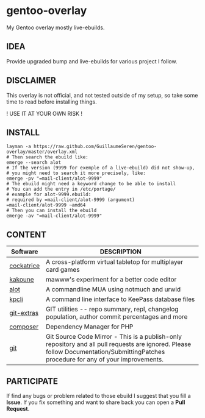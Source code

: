 gentoo-overlay
==============

My Gentoo overlay mostly live-ebuilds.

## IDEA
Provide upgraded bump and live-ebuilds for various project I follow.

## DISCLAIMER
This overlay is not official, and not tested outside of my setup,
so take some time to read before installing things.

! USE IT AT YOUR OWN RISK !

## INSTALL
```
layman -a https://raw.github.com/GuillaumeSeren/gentoo-overlay/master/overlay.xml
# Then search the ebuild like:
emerge --search alot
# If the version (9999 for exemple of a live-ebuild) did not show-up,
# you might need to search it more precisely, like:
emerge -pv "=mail-client/alot-9999"
# The ebuild might need a keyword change to be able to install
# You can add the entry in /etc/portage/
# example for alot-9999.ebuild:
# required by =mail-client/alot-9999 (argument)
=mail-client/alot-9999 ~amd64
# Then you can install the ebuild
emerge -av "=mail-client/alot-9999"
```

## CONTENT

Software                  | DESCRIPTION
--------------------------|------------
[cockatrice][cockatrice]  | A cross-platform virtual tabletop for multiplayer card games
[kakoune][kakoune]        | mawww's experiment for a better code editor
[alot][alot]              | A commandline MUA using notmuch and urwid
[kpcli][kpcli]            | A command line interface to KeePass database files
[git-extras][git-extras]  | GIT utilities -- repo summary, repl, changelog population, author commit percentages and more
[composer][composer]      | Dependency Manager for PHP
[git][git]                | Git Source Code Mirror - This is a publish-only repository and all pull requests are ignored. Please follow Documentation/SubmittingPatches procedure for any of your improvements.

## PARTICIPATE
If find any bugs or problem related to those ebuild I suggest that you fill a __Issue__.
If you fix something and want to share back you can open a __Pull Request__.

[cockatrice]: https://github.com/Cockatrice/Cockatrice
[kakoune]: https://github.com/mawww/kakoune
[alot]: https://github.com/pazz/alot
[kpcli]: http://kpcli.sourceforge.net/
[git-extras]: https://github.com/tj/git-extras
[composer]: https://github.com/composer/composer
[git]: https://github.com/git/git
